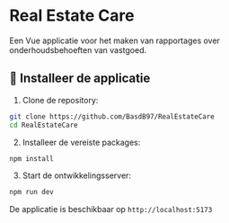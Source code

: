 # Real Estate Care

Een Vue applicatie voor het maken van rapportages over onderhoudsbehoeften van vastgoed.

## 🚀 Installeer de applicatie

1. Clone de repository:

```bash
git clone https://github.com/BasdB97/RealEstateCare
cd RealEstateCare
```

2. Installeer de vereiste packages:

```bash
npm install
```

3. Start de ontwikkelingsserver:

```bash
npm run dev
```

De applicatie is beschikbaar op `http://localhost:5173`
